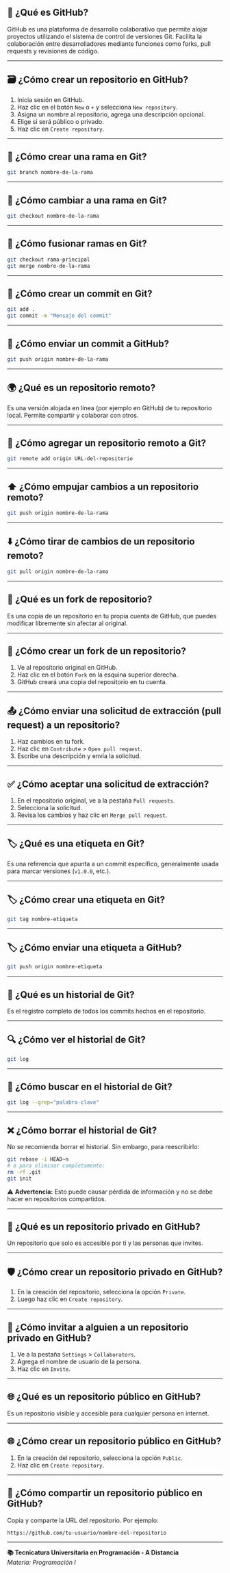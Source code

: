
## 📌 ¿Qué es GitHub?
GitHub es una plataforma de desarrollo colaborativo que permite alojar proyectos utilizando el sistema de control de versiones Git. Facilita la colaboración entre desarrolladores mediante funciones como forks, pull requests y revisiones de código.

---

## 🗃️ ¿Cómo crear un repositorio en GitHub?
1. Inicia sesión en GitHub.
2. Haz clic en el botón `New` o `+` y selecciona `New repository`.
3. Asigna un nombre al repositorio, agrega una descripción opcional.
4. Elige si será público o privado.
5. Haz clic en `Create repository`.

---

## 🌿 ¿Cómo crear una rama en Git?
```bash
git branch nombre-de-la-rama
```

---

## 🔄 ¿Cómo cambiar a una rama en Git?
```bash
git checkout nombre-de-la-rama
```

---

## 🔀 ¿Cómo fusionar ramas en Git?
```bash
git checkout rama-principal
git merge nombre-de-la-rama
```

---

## 💾 ¿Cómo crear un commit en Git?
```bash
git add .
git commit -m "Mensaje del commit"
```

---

## 🚀 ¿Cómo enviar un commit a GitHub?
```bash
git push origin nombre-de-la-rama
```

---

## 🌍 ¿Qué es un repositorio remoto?
Es una versión alojada en línea (por ejemplo en GitHub) de tu repositorio local. Permite compartir y colaborar con otros.

---

## 🔗 ¿Cómo agregar un repositorio remoto a Git?
```bash
git remote add origin URL-del-repositorio
```

---

## ⬆️ ¿Cómo empujar cambios a un repositorio remoto?
```bash
git push origin nombre-de-la-rama
```

---

## ⬇️ ¿Cómo tirar de cambios de un repositorio remoto?
```bash
git pull origin nombre-de-la-rama
```

---

## 🍴 ¿Qué es un fork de repositorio?
Es una copia de un repositorio en tu propia cuenta de GitHub, que puedes modificar libremente sin afectar al original.

---

## 🧪 ¿Cómo crear un fork de un repositorio?
1. Ve al repositorio original en GitHub.
2. Haz clic en el botón `Fork` en la esquina superior derecha.
3. GitHub creará una copia del repositorio en tu cuenta.

---

## 📤 ¿Cómo enviar una solicitud de extracción (pull request) a un repositorio?
1. Haz cambios en tu fork.
2. Haz clic en `Contribute` > `Open pull request`.
3. Escribe una descripción y envía la solicitud.

---

## ✅ ¿Cómo aceptar una solicitud de extracción?
1. En el repositorio original, ve a la pestaña `Pull requests`.
2. Selecciona la solicitud.
3. Revisa los cambios y haz clic en `Merge pull request`.

---

## 🏷️ ¿Qué es una etiqueta en Git?
Es una referencia que apunta a un commit específico, generalmente usada para marcar versiones (`v1.0.0`, etc.).

---

## 🏷️ ¿Cómo crear una etiqueta en Git?
```bash
git tag nombre-etiqueta
```

---

## 🏷️ ¿Cómo enviar una etiqueta a GitHub?
```bash
git push origin nombre-etiqueta
```

---

## 📜 ¿Qué es un historial de Git?
Es el registro completo de todos los commits hechos en el repositorio.

---

## 🔍 ¿Cómo ver el historial de Git?
```bash
git log
```

---

## 🔎 ¿Cómo buscar en el historial de Git?
```bash
git log --grep="palabra-clave"
```

---

## ❌ ¿Cómo borrar el historial de Git?
No se recomienda borrar el historial. Sin embargo, para reescribirlo:
```bash
git rebase -i HEAD~n
# o para eliminar completamente:
rm -rf .git
git init
```
⚠️ **Advertencia:** Esto puede causar pérdida de información y no se debe hacer en repositorios compartidos.

---

## 🔐 ¿Qué es un repositorio privado en GitHub?
Un repositorio que solo es accesible por ti y las personas que invites.

---

## 🛡️ ¿Cómo crear un repositorio privado en GitHub?
1. En la creación del repositorio, selecciona la opción `Private`.
2. Luego haz clic en `Create repository`.

---

## 👥 ¿Cómo invitar a alguien a un repositorio privado en GitHub?
1. Ve a la pestaña `Settings` > `Collaborators`.
2. Agrega el nombre de usuario de la persona.
3. Haz clic en `Invite`.

---

## 🌐 ¿Qué es un repositorio público en GitHub?
Es un repositorio visible y accesible para cualquier persona en internet.

---

## 🌐 ¿Cómo crear un repositorio público en GitHub?
1. En la creación del repositorio, selecciona la opción `Public`.
2. Haz clic en `Create repository`.

---

## 🔗 ¿Cómo compartir un repositorio público en GitHub?
Copia y comparte la URL del repositorio. Por ejemplo:
```
https://github.com/tu-usuario/nombre-del-repositorio
```

---

**📚 Tecnicatura Universitaria en Programación - A Distancia**  
_Materia: Programación I_
